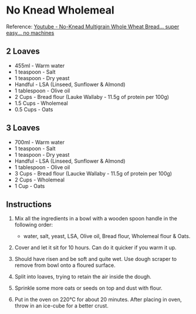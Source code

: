 # No Knead Wholemeal

Reference: [Youtube - No-Knead Multigrain Whole Wheat Bread… super easy… no machines](https://www.youtube.com/watch?v=6OmME9lZtwo&t=11s)

## 2 Loaves
- 455ml - Warm water
- 1 teaspoon - Salt
- 1 teaspoon - Dry yeast
- Handful - LSA (Linseed, Sunflower & Almond)
- 1 tablespoon - Olive oil
- 2 Cups - Bread flour (Lauke Wallaby - 11.5g of protein per 100g)
- 1.5 Cups - Wholemeal
- 0.5 Cups - Oats

## 3 Loaves
- 700ml - Warm water
- 1 teaspoon - Salt
- 1 teaspoon - Dry yeast
- Handful - LSA (Linseed, Sunflower & Almond)
- 1 tablespoon - Olive oil
- 3 Cups - Bread flour (Laucke Wallaby - 11.5g of protein per 100g)
- 2 Cups - Wholemeal
- 1 Cup - Oats

## Instructions
1. Mix all the ingredients in a bowl with a wooden spoon handle in the following order:
   - water, salt, yeast, LSA, Olive oil, Bread flour, Wholemeal flour & Oats.


2. Cover and let it sit for 10 hours. Can do it quicker if you warm it up.


3. Should have risen and be soft and quite wet. Use dough scraper to remove from bowl onto a floured surface.


4. Split into loaves, trying to retain the air inside the dough.


5. Sprinkle some more oats or seeds on top and dust with flour.


6. Put in the oven on 220°C for about 20 minutes. After placing in oven, throw in an ice-cube for a better crust. 
